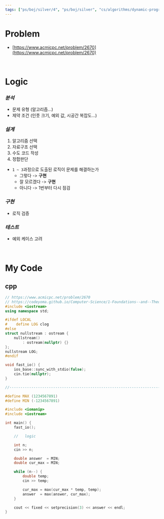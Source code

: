 ```yaml
---
tags: ["ps/boj/silver/4", "ps/boj/silver", "cs/algorithms/dynamic-programming/ps","cs/algorithms/bruteforcing/ps"]
---
```


# Problem
- [https://www.acmicpc.net/problem/2670](https://www.acmicpc.net/problem/2670)

<br/>

# Logic

### *분석*
- 문제 유형 (알고리즘...)
- 제약 조건 (인풋 크기, 예외 값, 시공간 복잡도...)

### *설계*
1. 알고리즘 선택
2. 자료구조 선택
3. 수도 코드 작성
4. 정합판단
  - `1 ~ 3`과정으로 도출된 로직이 문제를 해결하는가
    - 그렇다 -> **구현**
    - 잘 모르겠다 -> **구현**
    - 아니다 -> 1번부터 다시 점검

### *구현*
- 로직 검증

### *테스트*
- 예외 케이스 고려

<br/>

# My Code
## cpp
```cpp title="boj/2670.cpp"
// https://www.acmicpc.net/problem/2670
// https://codeyoma.github.io/Computer-Science/1-Foundations--and--Theory/Algorithms/ps/boj/2670/2670
#include <iostream>
using namespace std;

#ifdef LOCAL
#    define LOG clog
#else
struct nullstream : ostream {
    nullstream()
        : ostream(nullptr) {}
};
nullstream LOG;
#endif

void fast_io() {
    ios_base::sync_with_stdio(false);
    cin.tie(nullptr);
}

//--------------------------------------------------------------------------------------------------

#define MAX (1234567891)
#define MIN (-1234567891)

#include <iomanip>
#include <iostream>

int main() {
    fast_io();

    //   logic

    int n;
    cin >> n;

    double answer  = MIN;
    double cur_max = MIN;

    while (n--) {
        double temp;
        cin >> temp;

        cur_max = max(cur_max * temp, temp);
        answer  = max(answer, cur_max);
    }

    cout << fixed << setprecision(3) << answer << endl;
}

```
